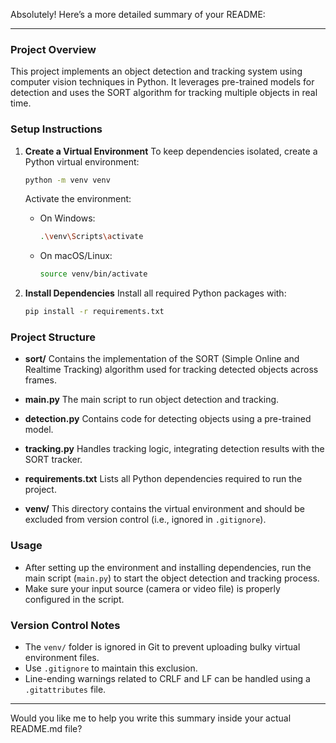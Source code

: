 Absolutely! Here’s a more detailed summary of your README:

---

### Project Overview

This project implements an object detection and tracking system using computer vision techniques in Python. It leverages pre-trained models for detection and uses the SORT algorithm for tracking multiple objects in real time.

### Setup Instructions

1. **Create a Virtual Environment**
   To keep dependencies isolated, create a Python virtual environment:

   ```bash
   python -m venv venv
   ```

   Activate the environment:

   * On Windows:

     ```bash
     .\venv\Scripts\activate
     ```
   * On macOS/Linux:

     ```bash
     source venv/bin/activate
     ```

2. **Install Dependencies**
   Install all required Python packages with:

   ```bash
   pip install -r requirements.txt
   ```

### Project Structure

* **sort/**
  Contains the implementation of the SORT (Simple Online and Realtime Tracking) algorithm used for tracking detected objects across frames.

* **main.py**
  The main script to run object detection and tracking.

* **detection.py**
  Contains code for detecting objects using a pre-trained model.

* **tracking.py**
  Handles tracking logic, integrating detection results with the SORT tracker.

* **requirements.txt**
  Lists all Python dependencies required to run the project.

* **venv/**
  This directory contains the virtual environment and should be excluded from version control (i.e., ignored in `.gitignore`).

### Usage

* After setting up the environment and installing dependencies, run the main script (`main.py`) to start the object detection and tracking process.
* Make sure your input source (camera or video file) is properly configured in the script.

### Version Control Notes

* The `venv/` folder is ignored in Git to prevent uploading bulky virtual environment files.
* Use `.gitignore` to maintain this exclusion.
* Line-ending warnings related to CRLF and LF can be handled using a `.gitattributes` file.

---

Would you like me to help you write this summary inside your actual README.md file?
